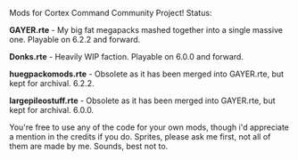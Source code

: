 Mods for Cortex Command Community Project! 
Status:

**GAYER.rte** - My big fat megapacks mashed together into a single massive one. Playable on 6.2.2 and forward.

**Donks.rte** - Heavily WIP faction. Playable on 6.0.0 and forward.

**huegpackomods.rte** - Obsolete as it has been merged into GAYER.rte, but kept for archival. 6.2.2.

**largepileostuff.rte** - Obsolete as it has been merged into GAYER.rte, but kept for archival. 6.0.0.

You're free to use any of the code for your own mods, though i'd appreciate a mention in the credits if you do. Sprites, please ask me first, not all of them are made by me. Sounds, best not to.
